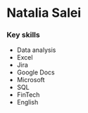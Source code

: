 # Natalia Salei
### Key skills

*	Data analysis
*	Excel
*	Jira
*	Google Docs
*	Microsoft
*	SQL
*	FinTech
*	English